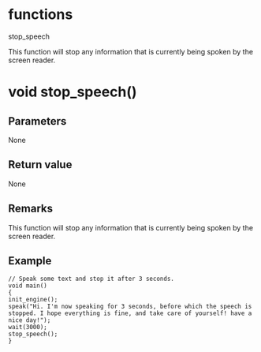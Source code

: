 # functions

stop_speech

  


This function will stop any information that is currently being spoken by the screen reader.  


# void stop_speech()

## Parameters

None

## Return value

None

## Remarks

This function will stop any information that is currently being spoken by the screen reader.

## Example
    
    
    // Speak some text and stop it after 3 seconds.
    void main()
    {
    init_engine();
    speak("Hi. I'm now speaking for 3 seconds, before which the speech is stopped. I hope everything is fine, and take care of yourself! have a nice day!");
    wait(3000);
    stop_speech();
    }
    

